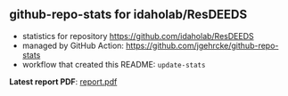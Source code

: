 ## github-repo-stats for idaholab/ResDEEDS

- statistics for repository https://github.com/idaholab/ResDEEDS
- managed by GitHub Action: https://github.com/jgehrcke/github-repo-stats
- workflow that created this README: `update-stats`

**Latest report PDF**: [report.pdf](https://github.com/idaholab/repository-statistics/raw/main/idaholab/ResDEEDS/latest-report/report.pdf)

